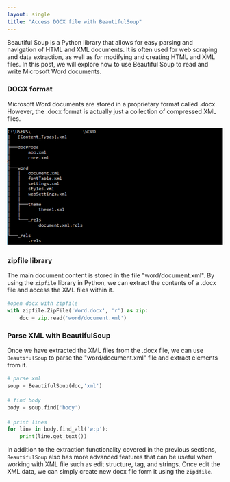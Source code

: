 ```yaml
---
layout: single 
title: "Access DOCX file with BeautifulSoup" 
---
```


Beautiful Soup is a Python library that allows for easy parsing and navigation of HTML and XML documents. It is often used for web scraping and data extraction, as well as for modifying and creating HTML and XML files. In this post, we will explore how to use Beautiful Soup to read and write Microsoft Word documents.

### DOCX format

Microsoft Word documents are stored in a proprietary format called .docx. However, the .docx format is actually just a collection of compressed XML files. 

![Word.png](assets/Word.png)

### zipfile library

The main document content is stored in the file "word/document.xml". By using the `zipfile` library in Python, we can extract the contents of a .docx file and access the XML files within it.

```python
#open docx with zipfile
with zipfile.ZipFile('Word.docx', 'r') as zip:
    doc = zip.read('word/document.xml')
```

### Parse XML with BeautifulSoup

Once we have extracted the XML files from the .docx file, we can use `BeautifulSoup` to parse the "word/document.xml" file and extract elements from it.

```python
# parse xml 
soup = BeautifulSoup(doc,'xml')

# find body
body = soup.find('body')

# print lines
for line in body.find_all('w:p'):
    print(line.get_text())
```

 In addition to the extraction functionality covered in the previous sections, `BeautifulSoup` also has more advanced features that can be useful when working
with XML file such as edit structure, tag, and strings. Once edit the XML data, we can simply create new docx file form it using  the `zipdfile`.
